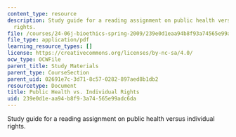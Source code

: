 ```yaml
---
content_type: resource
description: Study guide for a reading assignment on public health versus individual
  rights.
file: /courses/24-06j-bioethics-spring-2009/239e0d1eaa94b8f93a74565e99adc6da_MIT24_06Js09_study23.pdf
file_type: application/pdf
learning_resource_types: []
license: https://creativecommons.org/licenses/by-nc-sa/4.0/
ocw_type: OCWFile
parent_title: Study Materials
parent_type: CourseSection
parent_uid: 02691e7c-3d71-8c57-0282-897aed8b1db2
resourcetype: Document
title: Public Health vs. Individual Rights
uid: 239e0d1e-aa94-b8f9-3a74-565e99adc6da
---
```

Study guide for a reading assignment on public health versus individual rights.